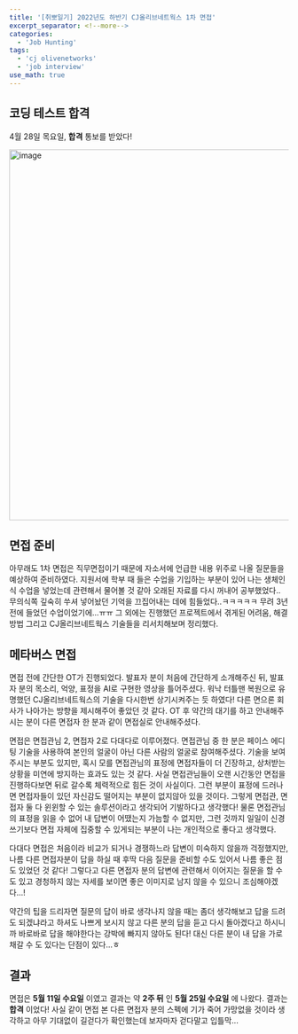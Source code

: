 ```yaml
---
title: '[취뽀일기] 2022년도 하반기 CJ올리브네트웍스 1차 면접'
excerpt_separator: <!--more-->
categories:
  - 'Job Hunting'
tags:
  - 'cj olivenetworks'
  - 'job interview'
use_math: true
---
```


## 코딩 테스트 합격
4월 28일 목요일, **합격** 통보를 받았다!

<img width="669" alt="image" src="https://user-images.githubusercontent.com/59808674/174289123-c55e642a-3a1c-4613-a285-5f2128c8e8c1.png">

## 면접 준비
아무래도 1차 면접은 직무면접이기 때문에 자소서에 언급한 내용 위주로 나올 질문들을 예상하여 준비하였다. 지원서에 학부 때 들은 수업을 기입하는 부분이 있어 나는 생체인식 수업을 넣었는데 관련해서 물어볼 것 같아 오래된 자료를 다시 꺼내어 공부했었다.. 무의식쪽 깊숙히 쑤셔 넣어놨던 기억을 끄집어내는 데에 힘들었다..ㅋㅋㅋㅋㅋ 무려 3년 전에 들었던 수업이었기에...ㅠㅠ 그 외에는 진행했던 프로젝트에서 겪게된 어려움, 해결방법 그리고 CJ올리브네트웍스 기술들을 리서치해보며 정리했다.

## 메타버스 면접
면접 전에 간단한 OT가 진행되었다. 발표자 분이 처음에 간단하게 소개해주신 뒤, 발표자 분의 목소리, 억양, 표정을 AI로 구현한 영상을 틀어주셨다. 워낙 터틀맨 복원으로 유명했던 CJ올리브네트웍스의 기술을 다시한번 상기시켜주는 듯 하였다! 다른 면으론 회사가 나아가는 방향을 제시해주어 좋았던 것 같다. OT 후 약간의 대기를 하고 안내해주시는 분이 다른 면접자 한 분과 같이 면접실로 안내해주셨다. 

면접은 면접관님 2, 면접자 2로 다대다로 이루어졌다. 면접관님 중 한 분은 페이스 에디팅 기술을 사용하여 본인의 얼굴이 아닌 다른 사람의 얼굴로 참여해주셨다. 기술을 보여주시는 부분도 있지만, 혹시 모를 면접관님의 표정에 면접자들이 더 긴장하고, 상처받는 상황을 미연에 방지하는 효과도 있는 것 같다. 사실 면접관님들이 오랜 시간동안 면접을 진행하다보면 뒤로 갈수록 체력적으로 힘든 것이 사실이다. 그런 부분이 표정에 드러나면 면접자들이 있던 자신감도 떨어지는 부분이 없지않아 있을 것이다. 그렇게 면접관, 면접자 둘 다 윈윈할 수 있는 솔루션이라고 생각되어 기발하다고 생각했다! 물론 면접관님의 표정을 읽을 수 없어 내 답변이 어땠는지 가늠할 수 없지만, 그런 것까지 일일이 신경쓰기보다 면접 자체에 집중할 수 있게되는 부분이 나는 개인적으로 좋다고 생각했다.

다대다 면접은 처음이라 비교가 되거나 경쟁하느라 답변이 미숙하지 않을까 걱정했지만, 나름 다른 면접자분이 답을 하실 때 후딱 다음 질문을 준비할 수도 있어서 나름 좋은 점도 있었던 것 같다! 그렇다고 다른 면접자 분의 답변에 관련해서 이어지는 질문을 할 수도 있고 경청하지 않는 자세를 보이면 좋은 이미지로 남지 않을 수 있으니 조심해야겠다...!

약간의 팁을 드리자면 질문의 답이 바로 생각나지 않을 때는 좀더 생각해보고 답을 드려도 되겠냐라고 하셔도 나쁘게 보시지 않고 다른 분의 답을 듣고 다시 돌아겠다고 하시니까 바로바로 답을 해야한다는 강박에 빠지지 않아도 된다! 대신 다른 분이 내 답을 가로채갈 수 도 있다는 단점이 있다...ㅎ

## 결과
면접은 **5월 11일 수요일** 이였고 결과는 약 **2주 뒤** 인 **5월 25일 수요일** 에 나왔다. 결과는 **합격** 이었다! 사실 같이 면접 본 다른 면접자 분의 스펙에 기가 죽어 가망없을 것이라 생각하고 아무 기대없이 길걷다가 확인했는데 보자마자 걷다말고 입틀막...